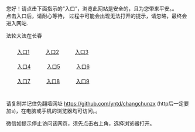 您好！请点击下面指示的“入口”，浏览此网站是安全的，且为您带来平安。。 <br/>
点击入口后，请耐心等待， 过程中可能会出现无法打开的提示，请忽略，最终会进入网站. </br>

法轮大法在长春<br/>
<div style="padding:10px"><a style="margin:20px" target="_blank" href="https://d1zgs5it6zzmjz.cloudfront.net/2Qpsp?jjruqtc" id="ccLink1" rel="nofollow">入口1</a> <a target="_blank" style="margin:20px" href="https://d2srpj2d1lv42a.cloudfront.net/2Qpsp?ihaiviek" id="ccLink2" rel="nofollow">入口2</a> <a style="margin:20px" target="_blank" href="https://d2z7ujvdaxpuwf.cloudfront.net/2Qpsp?wazfktys" id="ccLink3" rel="nofollow">入口3</a></div>

<div style="padding:10px" ><a style="margin:20px" target="_blank" href="https://d1zgs5it6zzmjz.cloudfront.net/2Qpsp?jjruqtc" id="ccLink4" rel="nofollow">入口4</a> <a style="margin:20px" href="https://d2srpj2d1lv42a.cloudfront.net/2Qpsp?ihaiviek" target="_blank" id="ccLink5" rel="nofollow">入口5</a> <a style="margin:20px" href="https://d2z7ujvdaxpuwf.cloudfront.net/2Qpsp?wazfktys" target="_blank" id="ccLink6" rel="nofollow">入口6</a></div>

<div style="padding:10px"><a style="margin:20px" target="_blank" href="https://d1zgs5it6zzmjz.cloudfront.net/2Qpsp?jjruqtc" id="ccLink7" rel="nofollow">入口7</a> <a style="margin:20px" href="https://d2srpj2d1lv42a.cloudfront.net/2Qpsp?ihaiviek" target="_blank" id="ccLink8" rel="nofollow">入口8</a> <a style="margin:20px" target="_blank" href="https://d2z7ujvdaxpuwf.cloudfront.net/2Qpsp?wazfktys" id="ccLink9" rel="nofollow">入口9</a></div>

<br/>



请复制并记住免翻墙网址 https://github.com/yntd/changchunzx (http后一定要加s)，在电脑或手机的浏览器均可访问。。<br/>

微信如提示停止访问该网页，须先点击右上角，选择浏览器打开。
